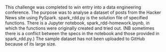 This challenge was completed to win entry into a data engineering conference.
The purpose was to analyse a dataset of posts from the Hacker News site using PySpark.
spark_rdd.py is the solution file of specified functions.
There is a Jupyter notebook, spark_rdd-homework.ipynb, in which the functions were originally created and tried out. (NB sometimes there is a conflict between the specs in the notebook and those provided in spark_rdd.py.)
The sample dataset has not been uploaded to GitHub because of its large size.
